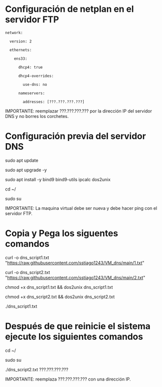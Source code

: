 # Configuración de netplan en el servidor FTP

    network:
        
      version: 2
          
      ethernets:
          
        ens33:
            
          dhcp4: true
              
          dhcp4-overrides:
              
            use-dns: no
                
          nameservers:
              
            addresses: [???.???.???.???]

IMPORTANTE: reemplazar ???.???.???.??? por la dirección IP del servidor DNS y no borres los corchetes.

# Configuración previa del servidor DNS

sudo apt update

sudo apt upgrade -y

sudo apt install -y bind9 bind9-utils ipcalc dos2unix

cd ~/

sudo su

IMPORTANTE: La maquina virtual debe ser nueva y debe hacer ping con el servidor FTP.

# Copia y Pega los siguentes comandos

curl -o dns_script1.txt "https://raw.githubusercontent.com/sstiago1243/VM_dns/main/1.txt"

curl -o dns_script2.txt "https://raw.githubusercontent.com/sstiago1243/VM_dns/main/2.txt"

chmod +x dns_script1.txt && dos2unix dns_script1.txt

chmod +x dns_script2.txt && dos2unix dns_script2.txt

./dns_script1.txt


# Después de que reinicie el sistema ejecute los siguientes comandos

cd ~/

sudo su

./dns_script2.txt ???.???.???.???

IMPORTANTE: reemplaza ???.???.???.??? con una dirección IP.
